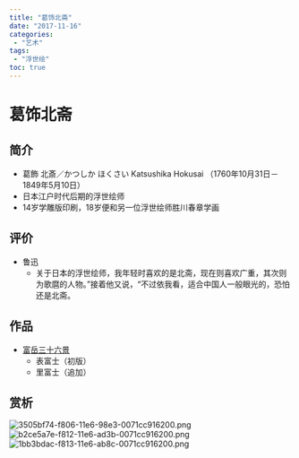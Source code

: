 ```yaml
---
title: "葛饰北斋"
date: "2017-11-16"
categories:
 - "艺术"
tags:
 - "浮世绘"
toc: true
---
```



# 葛饰北斋
## 简介
- 葛飾 北斎／かつしか ほくさい Katsushika Hokusai （1760年10月31日－1849年5月10日）
- 日本江户时代后期的浮世绘师
- 14岁学雕版印刷，18岁便和另一位浮世绘师胜川春章学画

## 评价
- 鲁迅
    + 关于日本的浮世绘师，我年轻时喜欢的是北斋，现在则喜欢广重，其次则为歌麿的人物。”接着他又说，“不过依我看，适合中国人一般眼光的，恐怕还是北斋。

## 作品
- [富岳三十六景](https://zh.wikipedia.org/wiki/%E5%86%A8%E5%B6%BD%E4%B8%89%E5%8D%81%E5%85%AD%E6%99%AF)
    + 表富士（初版）
    + 里富士（追加）

## 赏析
![3505bf74-f806-11e6-98e3-0071cc916200.png](http://7xsy59.com1.z0.glb.clouddn.com/3505bf74-f806-11e6-98e3-0071cc916200.png)
![b2ce5a7e-f812-11e6-ad3b-0071cc916200.png](http://7xsy59.com1.z0.glb.clouddn.com/b2ce5a7e-f812-11e6-ad3b-0071cc916200.png)
![1bb3bdac-f813-11e6-ab8c-0071cc916200.png](http://7xsy59.com1.z0.glb.clouddn.com/1bb3bdac-f813-11e6-ab8c-0071cc916200.png)
